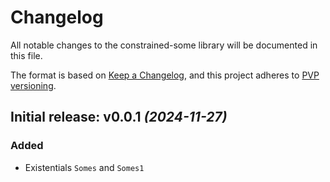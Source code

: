 # Changelog

All notable changes to the constrained-some library will be documented in this
file.

The format is based on [Keep a Changelog](https://keepachangelog.com/en/1.0.0/),
and this project adheres to [PVP versioning](https://pvp.haskell.org/).

## Initial release: v0.0.1 _(2024-11-27)_

### Added
- Existentials `Somes` and `Somes1`
